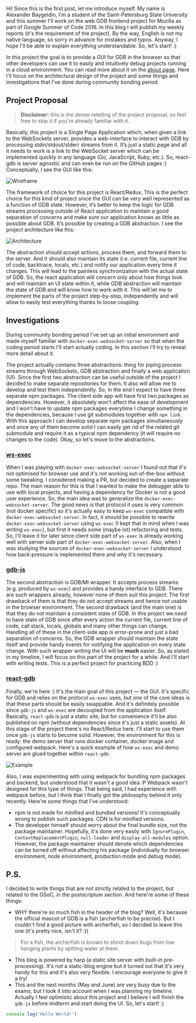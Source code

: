 Hi! Since this is the first post, let me introduce myself. My name is Alexander Baygeldin, I'm a student of the Saint-Petersburg State University and this summer I'll work on the web GDB frontend project for Mozilla as part of Google Summer of Code 2016. In this blog I will publish my weekly reports (it's the requirement of the project). By the way, English is not my native language, so sorry in advance for mistakes and typos. Anyway, I hope I'll be able to explain everything understandable. So, let's start! :)  

In this project the goal is to provide a GUI for GDB in the browser so that other developers can use it to easily and intuitively debug projects running in a cloud environment. You can read more about it on the [about page](about). Here I'll focus on the architectural design of the project and some things and investigations that I've done during community bonding period.  

## Project Proposal

> **Disclaimer:** this is the dense retelling of the project proposal, so feel free to skip it if you're already familiar with it.

Basically, this project is a Single Page Application which, when given a link to the WebSockets server, provides a web-interface to interact with GDB by processing stdin/stdout/stderr streams from it. It’s just a static page and all it needs to work is a link to the WebSocket server which can be implemented quickly in any language (Go, JavaScript, Ruby, etc.). So, react-gdb is server
agnostic and can even be run on the GitHub pages :) Conceptually, I see the GUI like this:  

![Wireframe](assets/images/wireframe.png)   

The framework of choice for this project is React/Redux. This is the perfect choice for this kind of project since the GUI can be very well represented as a function of GDB state. However, it’s better to keep the logic for GDB streams processing outside of React application to maintain a good separation of concerns and make sure our application knows as little as possible about GDB. It’s possible by creating a GDB abstraction. I see the project architecture like this:  

![Architecture](assets/images/architecture.png)   

The abstraction should accept actions, process them, and forward them to the server. And it should also maintain its state (i.e. current file, current line of code, backtrace, locals, etc.) and notify our application every time it changes. This will lead to the
painless synchronization with the actual state of GDB. So, the react application will concern only about how things look and will maintain an UI state within it, while GDB abstraction will maintain the state of GDB and will know how to work with it. This will let me to implement the parts of the project step-by-step, independently and will allow to easily test everything thanks to loose coupling.

## Investigations

During community bonding period I've set up an initial environment and made myself familiar with `docker-exec-websocket-server` so that when the coding period starts I'll start actually coding. In this section I'll try to reveal more detail about it.  

The project actually contains three abstractions: thing for piping process streams through WebSockets, GDB abstraction and finally a web application (UI). Since the first two abstraction can be useful outside of the project I decided to make separate repositories for them. It also will allow me to develop and test them independently. So, in the end I expect to have three separate npm packages. The client side app will have first two packages as dependencies. However, it absolutely won't affect the ease of development and I won't have to update npm packages everytime I change something in the dependencies, because I use git submodules together with `npm link`. With this approach I can develop separate npm packages simultaneously and once any of them become solid I can easily get rid of the related git submodule and require it as a typical npm dependency (it will require no changes to the code). Okay, so let's move to the abstractions.

### [ws-exec](https://github.com/baygeldin/ws-exec)
When I was playing with `docker-exec-websocket-server` I found out that it's not optimised for browser use and it's not working out-of-the-box without some tweaking. I considered making a PR, but decided to create a separate repo. The main reason for this is that I wanted to make the debugger able to use with local projects, and having a dependency for Docker is not a good user experience. So, the main idea was to generalize the `docker-exec-websocket-server`. The good news is that protocol it uses is very common (not docker specific) so it's actually easy to keep `ws-exec` compatible with `docker-exec-websocket-server`. In fact, it should be possible to rewrite `docker-exec-websocket-server` using `ws-exec` (I kept that in mind when I was writing `ws-exec`), but first it needs some (maybe lot) refactoring and tests. So, I'll leave it for later since client side part of `ws-exec` is already working well with server side part of `docker-exec-websocket-server`. Also, when I was studying the sources of `docker-exec-websocket-server` I understood how back-pressure is implemented there and why it's necessary. 

### [gdb-js](https://github.com/baygeldin/gdb-js)
The second abstraction is GDB/MI wrapper. It accepts process streams (e.g. produced by `ws-exec`) and provides a handy interface to GDB. There are such wrappers already, however none of them suit this project. The first drawback of them is that they do not accept streams and hence not usable in the browser environment. The second drawback (and the main one) is that they do not maintain a consistent state of GDB. In this project we *need* to have state of GDB since after every action the current file, current line of code, call stack, locals, globals and many other things can change. Handling all of these in the client-side app is error-prone and just a bad separation of concerns. So, the GDB wrapper should maintain the state itself and provide handy events for notifying the application on every state change. With such wrapper writing the UI will be **much** easier. So, as stated in my timeline, I will focus on this part of the project for a while. And I'll start with writing tests. This is a perfect project for practicing BDD :)

### [react-gdb](https://github.com/baygeldin/react-gdb)
Finally, we're here :) It's the main goal of this project — the GUI. It's specific for GDB and relies on the protocol `ws-exec` uses, but one of the core ideas is that these parts should be easily swappable. And it's definitely possible since `gdb-js` and `ws-exec` are decoupled from the application itself. Basically, `react-gdb` is just a static site, but for convenience it'll be also published on npm (without dependencies since it's just a static assets). At this stage of the project there's no React/Redux here. I'll start to use them once `gdb-js` starts to become solid. However, the environment for this is ready: the demo server that runs docker container, docker image and configured webpack. Here's a quick example of how `ws-exec` and demo server are glued together within `react-gdb`: 

![Example](assets/images/example_console.png)   

Also, I was experimenting with using webpack for bundling npm packages and backend, but understood that it wasn't a good idea :P Webpack wasn't designed for this type of things. That being said, I had experience with webpack before, but I think that I finally got the philosophy behind it only recently. Here're some things that I've understood:

* npm is not made for minified and bundled versions! It's conceptually wrong to publish such packages. CDN is for minified versions.
* The developer himself should worry about the final bundle size, not the package maintainer. Hopefully, it's done very easily with `IgnorePlugin`, `ContextReplacementPlugin`, `null-loader` and `display-all-modules` option. However, the package maintainer should denote which dependencies can be turned off without affecting his package (individually for browser environment, node environment, production mode and debug mode).

## P.S.
I decided to write things that are not strictly related to the project, but related to the GSoC, in the postscriptum section. And here're some of these things:  

* WHY there're so much fish in the header of the blog? Well, it's because the official mascot of GDB is a fish (archerfish to be precise). But I couldn't find a good picture with archerfish, so I decided to leave this one (it's pretty nice, isn't it? :)) 

> For a fish, the archerfish is known to shoot down bugs from low hanging plants by spitting water at them.

* This blog is powered by harp (a static site server with built-in pre-processing). It's not a static-blog engine but it turned out that it's very handy for this and it's also very flexible. I encourage everyone to give it a try!
* This and the next months (May and June) are very busy due to the exams, but I took it into account when I was planning my timeline. Actually I feel optimistic about this project and I believe I will finish the `gdb-js` before midterm and start doing the UI. So, let's start! :)

```javascript
console.log('Hello World!')
```


